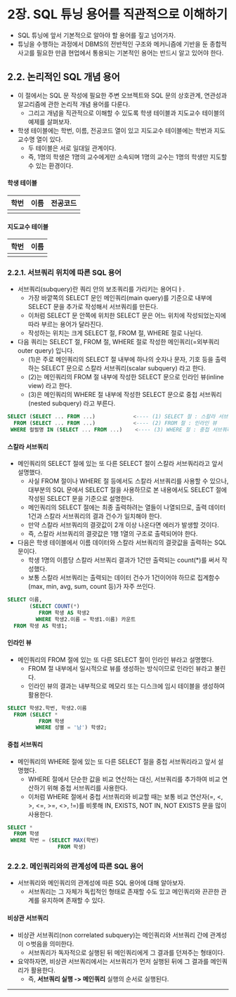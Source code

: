 # 2장. SQL 튜닝 용어를 직관적으로 이해하기
- SQL 튜닝에 앞서 기본적으로 알아야 할 용어를 짚고 넘어가자.
- 튜닝을 수행하는 과정에서 DBMS의 전반적인 구조와 메커니즘에 기반을 둔 종합적 사고를 필요한 만큼 현업에서 통용되는 기본적인 용어는 반드시 알고 있어야 한다.

## 2.2. 논리적인 SQL 개념 용어
- 이 절에서는 SQL 문 작성에 필요한 주변 오브젝트와 SQL 문의 상호관계, 연관성과 알고리즘에 관한 논리적 개념 용어를 다룬다.
  - 그리고 개념을 직관적으로 이해할 수 있도록 학생 테이블과 지도교수 테이블의 예제를 살펴보자.
- 학생 테이블에는 학번, 이름, 전공코드 열이 있고 지도교수 테이블에는 학번과 지도교수명 열이 있다.
  - 두 테이블은 서로 일대일 관계이다.
  - 즉, 1명의 학생은 1명의 교수에게만 소속되며 1명의 교수는 1명의 학생만 지도할 수 있는 환경이다.

#### 학생 테이블
| 학번    | 이름   | 전공코드  |
|-------|------|-------|
|  |   ||

#### 지도교수 테이블
| 학번 | 이름   |
|----|------|
|  |   |

### 2.2.1. 서브쿼리 위치에 따른 SQL 용어
- 서브쿼리(subquery)란 쿼리 안의 보조쿼리를 가리키는 용어디ㅏ.
  - 가장 바깥쪽의 SELECT 문인 메인쿼리(main query)를 기준으로 내부에 SELECT 문을 추가로 작성해서 서브쿼리를 만든다.
  - 이처럼 SELECT 문 안쪽에 위치한 SELECT 문은 어느 위치에 작성되었는지에 따라 부르는 용어가 달라진다.
  - 작성하는 위치는 크게 SELECT 절, FROM 절, WHERE 절로 나뉜다.
- 다음 쿼리는 SELECT 절, FROM 절, WHERE 절로 작성한 메인쿼리(=외부쿼리 outer query) 입니다.
  - (1)은 주로 메인쿼리의 SELECT 절 내부에 하나의 숫자나 문자, 기호 등을 출력하는 SELECT 문으로 스칼라 서브쿼리(scalar subquery) 라고 한다.
  - (2)는 메인쿼리의 FROM 절 내부에 작성한 SELECT 문으로 인라인 뷰(inline view) 라고 한다.
  - (3)은 메인쿼리의 WHERE 절 내부에 작성한 SELECT 문으로 중첩 서브쿼리(nested subquery) 라고 부른다.

```sql
SELECT (SELECT ... FROM ...)            <---- (1) SELECT 절 : 스칼라 서브쿼리
  FROM (SELECT ... FROM ...)            <---- (2) FROM 절 : 인라인 뷰
 WHERE 컬럴명 IN (SELECT ... FROM ...)    <---- (3) WHERE 절 : 중첩 서브쿼리
```

#### 스칼라 서브쿼리
- 메인쿼리의 SELECT 절에 있는 또 다른 SELECT 절이 스칼라 서브쿼리라고 앞서 설명했다.
  - 사실 FROM 절이나 WHERE 절 등에서도 스칼라 서브쿼리를 사용할 수 있으나, 대부분의 SQL 문에서 SELECT 절을 사용하므로 본 내용에서도 SELECT 절에 작성된 SELECT 문을 기준으로 설명한다.
  - 메인쿼리의 SELECT 절에는 최종 출력하려는 열들이 나열되므로, 출력 데이터 1건과 스칼라 서브쿼리의 결과 건수가 일치해야 한다.
  - 만약 스칼라 서브쿼리의 결괏값이 2개 이상 나온다면 에러가 발생할 것이다.
  - 즉, 스칼라 서브쿼리의 결괏값은 1행 1열의 구조로 출력되어야 한다.
- 다음은 학생 테이블에서 이름 데이터와 스칼라 서브쿼리의 결괏값을 출력하는 SQL 문이다.
  - 학생 1명의 이름당 스칼라 서브쿼리 결과가 1건만 출력되는 count(*)를 써서 작성했다.
  - 보통 스칼라 서브쿼리는 출력되는 데이터 건수가 1건이어야 하므로 집계함수(max, min, avg, sum, count 등)가 자주 쓰인다.
```sql
SELECT 이름,
       (SELECT COUNT(*)
          FROM 학생 AS 학생2
         WHERE 학생2.이름 = 학생1.이름) 카운트
  FROM 학생 AS 학생1;
```

#### 인라인 뷰
- 메인쿼리의 FROM 절에 있는 또 다른 SELECT 절이 인라인 뷰라고 설명했다.
  - FROM 절 내부에서 일시적으로 뷰를 생성하는 방식이므로 인라인 뷰라고 불린다.
  - 인라인 뷰의 결과는 내부적으로 메모리 또는 디스크에 임시 테이블을 생성하여 활용한다.
```sql
SELECT 학생2.학번, 학생2.이름
  FROM (SELECT *
          FROM 학생
         WHERE 성별 = '남') 학생2;
```

#### 중첩 서브쿼리
- 메인쿼리의 WHERE 절에 있는 또 다른 SELECT 절을 중첩 서브쿼리라고 앞서 설명했다.
  - WHERE 절에서 단순한 값을 비교 연산하는 대신, 서브쿼리를 추가하여 비교 연산하기 위해 중첩 서브쿼리를 사용한다.
  - 이처럼 WHERE 절에서 중첩 서브쿼리와 비교할 때는 보통 비교 연산자(=, <, >, <=, >=, <>, !=)를 비롯해 IN, EXISTS, NOT IN, NOT EXISTS 문을 많이 사용한다.
```sql
SELECT *
  FROM 학생 
 WHERE 학번 = (SELECT MAX(학번)
                FROM 학생)
```

### 2.2.2. 메인쿼리와의 관계성에 따른 SQL 용어
- 서브쿼리와 메인쿼리의 관계성에 따른 SQL 용어에 대해 알아보자.
  - 서브쿼리는 그 자체가 독립적인 형태로 존재할 수도 있고 메인쿼리와 끈끈한 관계를 유지하며 존재할 수 있다.

#### 비상관 서브쿼리
- 비상관 서브쿼리(non correlated subquery)는 메인쿼리와 서브쿼리 간에 관계성이 ㅇ벗음을 의미한다.
  - 서브쿼리가 독자적으로 실행된 뒤 메인쿼리에게 그 결과를 던져주는 형태이다.
- 요약하자면, 비상관 서브쿼리에서는 서브쿼리가 먼저 실행된 뒤에 그 결과를 메인쿼리가 활용한다.
  - 즉, **서브쿼리 실행 -> 메인쿼리** 실행의 순서로 실행된다.

---